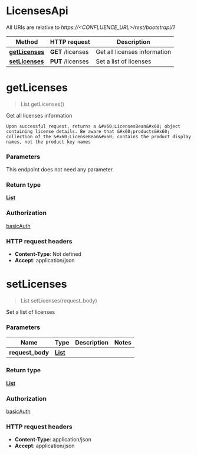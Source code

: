 # LicensesApi

All URIs are relative to *https://&lt;CONFLUENCE_URL&gt;/rest/bootstrapi/1*

| Method | HTTP request | Description |
|------------- | ------------- | -------------|
| [**getLicenses**](LicensesApi.md#getLicenses) | **GET** /licenses | Get all licenses information |
| [**setLicenses**](LicensesApi.md#setLicenses) | **PUT** /licenses | Set a list of licenses |


<a name="getLicenses"></a>
# **getLicenses**
> List getLicenses()

Get all licenses information

    Upon successful request, returns a &#x60;LicensesBean&#x60; object containing license details. Be aware that &#x60;products&#x60; collection of the &#x60;LicenseBean&#x60; contains the product display names, not the product key names

### Parameters
This endpoint does not need any parameter.

### Return type

[**List**](../Models/LicenseBean.md)

### Authorization

[basicAuth](../README.md#basicAuth)

### HTTP request headers

- **Content-Type**: Not defined
- **Accept**: application/json

<a name="setLicenses"></a>
# **setLicenses**
> List setLicenses(request\_body)

Set a list of licenses

### Parameters

|Name | Type | Description  | Notes |
|------------- | ------------- | ------------- | -------------|
| **request\_body** | [**List**](../Models/string.md)|  | |

### Return type

[**List**](../Models/LicenseBean.md)

### Authorization

[basicAuth](../README.md#basicAuth)

### HTTP request headers

- **Content-Type**: application/json
- **Accept**: application/json


